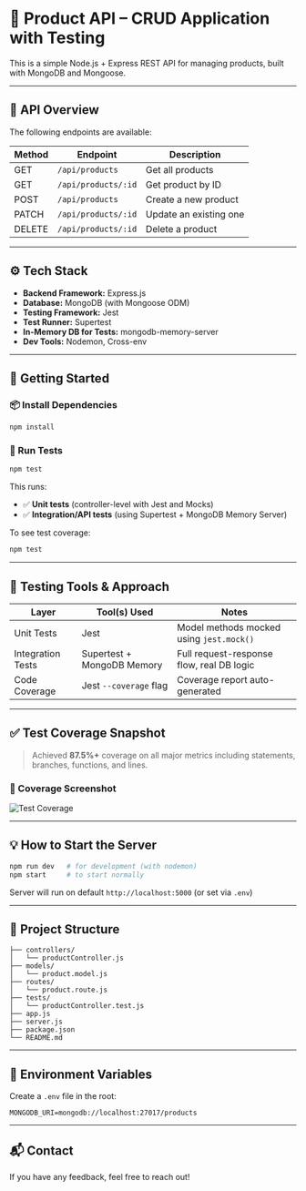 
# 🛒 Product API – CRUD Application with Testing

This is a simple Node.js + Express REST API for managing products, built with MongoDB and Mongoose. 

---

## 🔗 API Overview

The following endpoints are available:

| Method | Endpoint                | Description             |
|--------|-------------------------|-------------------------|
| GET    | `/api/products`         | Get all products        |
| GET    | `/api/products/:id`     | Get product by ID       |
| POST   | `/api/products`         | Create a new product    |
| PATCH  | `/api/products/:id`     | Update an existing one  |
| DELETE | `/api/products/:id`     | Delete a product        |

---

## ⚙️ Tech Stack

- **Backend Framework:** Express.js
- **Database:** MongoDB (with Mongoose ODM)
- **Testing Framework:** Jest
- **Test Runner:** Supertest
- **In-Memory DB for Tests:** mongodb-memory-server
- **Dev Tools:** Nodemon, Cross-env

---

## 🚀 Getting Started

### 📦 Install Dependencies

```bash
npm install
```

### 🧪 Run Tests

```bash
npm test
```

This runs:
- ✅ **Unit tests** (controller-level with Jest and Mocks)
- ✅ **Integration/API tests** (using Supertest + MongoDB Memory Server)

To see test coverage:
```bash
npm test
```

---

## 🧪 Testing Tools & Approach

| Layer            | Tool(s) Used                  | Notes                                     |
|------------------|-------------------------------|-------------------------------------------|
| Unit Tests       | Jest                          | Model methods mocked using `jest.mock()`  |
| Integration Tests| Supertest + MongoDB Memory    | Full request-response flow, real DB logic |
| Code Coverage    | Jest `--coverage` flag        | Coverage report auto-generated            |

---

## ✅ Test Coverage Snapshot

> Achieved **87.5%+** coverage on all major metrics including statements, branches, functions, and lines.

### 📸 Coverage Screenshot

![Test Coverage](./coverage-snap.png)

---

## 💡 How to Start the Server

```bash
npm run dev   # for development (with nodemon)
npm start     # to start normally
```

Server will run on default `http://localhost:5000` (or set via `.env`)

---

## 📁 Project Structure

```
├── controllers/
│   └── productController.js
├── models/
│   └── product.model.js
├── routes/
│   └── product.route.js
├── tests/
│   └── productController.test.js
├── app.js
├── server.js
├── package.json
└── README.md
```

---

## 🧊 Environment Variables

Create a `.env` file in the root:

```
MONGODB_URI=mongodb://localhost:27017/products
```

---

## 📬 Contact

If you have any feedback, feel free to reach out!
